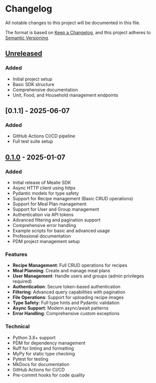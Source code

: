 # Changelog

All notable changes to this project will be documented in this file.

The format is based on [Keep a Changelog](https://keepachangelog.com/en/1.0.0/),
and this project adheres to [Semantic Versioning](https://semver.org/spec/v2.0.0.html).

## [Unreleased]

### Added
- Initial project setup
- Basic SDK structure
- Comprehensive documentation
- Unit, Food, and Household management endpoints

## [0.1.1] - 2025-06-07

### Added

- GitHub Actions CI/CD pipeline
- Full test suite setup


## [0.1.0] - 2025-01-07

### Added
- Initial release of Mealie SDK
- Async HTTP client using httpx
- Pydantic models for type safety
- Support for Recipe management (Basic CRUD operations)
- Support for Meal Plan management
- Support for User and Group management
- Authentication via API tokens
- Advanced filtering and pagination support
- Comprehensive error handling
- Example scripts for basic and advanced usage
- Professional documentation
- PDM project management setup

### Features
- **Recipe Management**: Full CRUD operations for recipes
- **Meal Planning**: Create and manage meal plans
- **User Management**: Handle users and groups (admin privileges required)
- **Authentication**: Secure token-based authentication
- **Filtering**: Advanced query capabilities with pagination
- **File Operations**: Support for uploading recipe images
- **Type Safety**: Full type hints and Pydantic validation
- **Async Support**: Modern async/await patterns
- **Error Handling**: Comprehensive custom exceptions

### Technical
- Python 3.8+ support
- PDM for dependency management
- Ruff for linting and formatting
- MyPy for static type checking
- Pytest for testing
- MkDocs for documentation
- GitHub Actions for CI/CD
- Pre-commit hooks for code quality

[unreleased]: https://github.com/yourusername/mealie-client/compare/v0.1.0...HEAD
[0.1.0]: https://github.com/yourusername/mealie-client/releases/tag/v0.1.0 